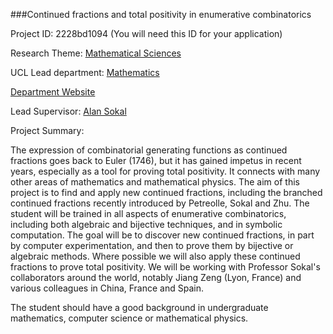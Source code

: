 ###Continued fractions and total positivity in enumerative combinatorics

Project ID: 2228bd1094
(You will need this ID for your application)

Research Theme: [Mathematical Sciences](../themes/mathematical-sciences.md)

UCL Lead department: [Mathematics](../departments/mathematics.md)

[Department Website](https://www.ucl.ac.uk/maths)

Lead Supervisor: [Alan Sokal](https://iris.ucl.ac.uk/iris/browse/profile?upi=ADSOK62)

Project Summary:

The expression of combinatorial generating functions as continued fractions goes back to Euler (1746), but it has gained impetus in recent years, especially as a tool for proving total positivity. It connects with many other areas of mathematics and mathematical physics. The aim of this project is to find and apply new continued fractions, including the branched continued fractions recently introduced by Petreolle, Sokal and Zhu. The student will be trained in all aspects of enumerative combinatorics, including both algebraic and bijective techniques, and in symbolic computation. The goal will be to discover new continued fractions, in part by computer experimentation, and then to prove them by bijective or algebraic methods. Where possible we will also apply these continued fractions to prove total positivity. We will be working with Professor Sokal's collaborators around the world, notably Jiang Zeng (Lyon, France) and various colleagues in China, France and Spain. 
 
 The student should have a good background in undergraduate mathematics, computer science or mathematical physics.